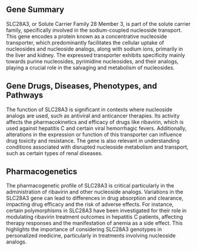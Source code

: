 ## Gene Summary
SLC28A3, or Solute Carrier Family 28 Member 3, is part of the solute carrier family, specifically involved in the sodium-coupled nucleoside transport. This gene encodes a protein known as a concentrative nucleoside transporter, which predominantly facilitates the cellular uptake of nucleosides and nucleoside analogs, along with sodium ions, primarily in the liver and kidney. The expressed transporter exhibits specificity mainly towards purine nucleosides, pyrimidine nucleosides, and their analogs, playing a crucial role in the salvaging and metabolism of nucleosides.

## Gene Drugs, Diseases, Phenotypes, and Pathways
The function of SLC28A3 is significant in contexts where nucleoside analogs are used, such as antiviral and anticancer therapies. Its activity affects the pharmacokinetics and efficacy of drugs like ribavirin, which is used against hepatitis C and certain viral hemorrhagic fevers. Additionally, alterations in the expression or function of this transporter can influence drug toxicity and resistance. The gene is also relevant in understanding conditions associated with disrupted nucleoside metabolism and transport, such as certain types of renal diseases.

## Pharmacogenetics
The pharmacogenetic profile of SLC28A3 is critical particularly in the administration of ribavirin and other nucleoside analogs. Variations in the SLC28A3 gene can lead to differences in drug absorption and clearance, impacting drug efficacy and the risk of adverse effects. For instance, certain polymorphisms in SLC28A3 have been investigated for their role in modulating ribavirin treatment outcomes in hepatitis C patients, affecting therapy responses and the manifestation of anemia as a side effect. This highlights the importance of considering SLC28A3 genotypes in personalized medicine, particularly in treatments involving nucleoside analogs.